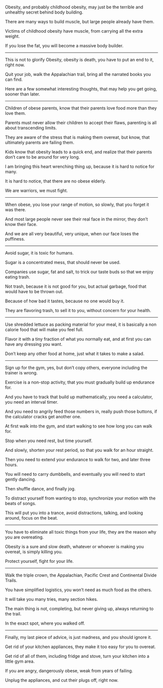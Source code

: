 Obesity, and probably childhood obesity,
may just be the terrible and unhealthy secret behind body building.

There are many ways to build muscle,
but large people already have them.

Victims of childhood obesity have muscle,
from carrying all the extra weight.

If you lose the fat,
you will become a massive body builder.

---

This is not to glorify Obesity, obesity is death,
you have to put an end to it, right now.

Quit your job, walk the Appalachian trail,
bring all the narrated books you can find.

Here are a few somewhat interesting thoughts,
that may help you get going, sooner than later.

---

Children of obese parents,
know that their parents love food more than they love them.

Parents must never allow their children to accept their flaws,
parenting is all about transcending limits.

They are aware of the stress that is making them overeat,
but know, that ultimately parents are failing them.

Kids know that obesity leads to a quick end,
and realize that their parents don’t care to be around for very long.

I am bringing this heart wrenching thing up,
because it is hard to notice for many.

It is hard to notice,
that there are no obese elderly.

We are warriors,
we must fight.

---

When obese, you lose your range of motion,
so slowly, that you forget it was there.

And most large people never see their real face in the mirror,
they don’t know their face.

And we are all very beautiful, very unique,
when our face loses the puffiness.

---

Avoid sugar,
it is toxic for humans.

Sugar is a concentrated mess,
that should never be used.

Companies use sugar, fat and salt,
to trick our taste buds so that we enjoy eating trash.

Not trash, because it is not good for you,
but actual garbage, food that would have to be thrown out.

Because of how bad it tastes,
because no one would buy it.

They are flavoring trash,
to sell it to you, without concern for your health.

---

Use shredded lettuce as packing material for your meal,
it is basically a non calorie food that will make you feel full.

Flavor it with a tiny fraction of what you normally eat,
and at first you can have any dressing you want.

Don’t keep any other food at home,
just what it takes to make a salad.

---

Sign up for the gym, yes,
but don’t copy others, everyone including the trainer is wrong.

Exercise is a non-stop activity,
that you must gradually build up endurance for.

And you have to track that build up mathematically,
you need a calculator, you need an interval timer.

And you need to angrily feed those numbers in,
really push those buttons, if the calculator cracks get another one.

At first walk into the gym,
and start walking to see how long you can walk for.

Stop when you need rest,
but time yourself.

And slowly, shorten your rest period,
so that you walk for an hour straight.

Then you need to extend your endurance to walk for two,
and later three hours.

You will need to carry dumbbells,
and eventually you will need to start gently dancing.

Then shuffle dance,
and finally jog.

To distract yourself from wanting to stop,
synchronize your motion with the beats of songs.

This will put you into a trance,
avoid distractions, talking, and looking around, focus on the beat.

---

You have to eliminate all toxic things from your life,
they are the reason why you are overeating.

Obesity is a sure and slow death,
whatever or whoever is making you overeat, is simply killing you.

Protect yourself,
fight for your life.

---

Walk the triple crown,
the Appalachian, Pacific Crest and Continental Divide Trails.

You have simplified logistics,
you won’t need as much food as the others.

It will take you many tries,
many section hikes.

The main thing is not, completing,
but never giving up, always returning to the trail.

In the exact spot,
where you walked off.

---

Finally, my last piece of advice,
is just madness, and you should ignore it.

Get rid of your kitchen appliances,
they make it too easy for you to overeat.

Get rid of all of them, including fridge and stove,
turn your kitchen into a little gym area.

If you are angry, dangerously obese,
weak from years of failing.

Unplug the appliances,
and cut their plugs off, right now.
